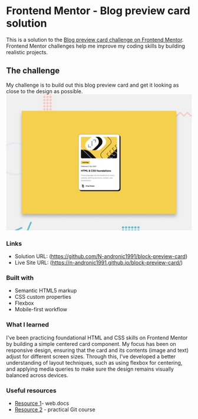 # Frontend Mentor - Blog preview card solution

This is a solution to the [Blog preview card challenge on Frontend Mentor](https://www.frontendmentor.io/challenges/blog-preview-card-ckPaj01IcS). Frontend Mentor challenges help me improve my coding skills by building realistic projects.

## The challenge

My challenge is to build out this blog preview card and get it looking as close to the design as possible.
![Design preview for the Blog preview card coding challenge](./preview.jpg)

### Links

- Solution URL: (https://github.com/N-andronic1991/block-preview-card)
- Live Site URL: (https://n-andronic1991.github.io/block-preview-card/)

### Built with

- Semantic HTML5 markup
- CSS custom properties
- Flexbox
- Mobile-first workflow

### What I learned

I've been practicing foundational HTML and CSS skills on Frontend Mentor by building a simple centered card component. My focus has been on responsive design, ensuring that the card and its contents (image and text) adjust for different screen sizes. Through this, I've developed a better understanding of layout techniques, such as using flexbox for centering, and applying media queries to make sure the design remains visually balanced across devices.

### Useful resources

- [Resource 1](https://developer.mozilla.org/)- web.docs
- [Resource 2](https://githowto.com/uk) - practical Git course
